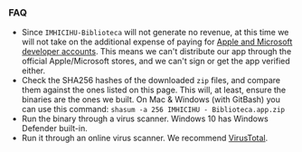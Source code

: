 ### FAQ
* Since `IMHICIHU-Biblioteca` will not generate no revenue, at this time we will not take on the additional expense of paying for [Apple and Microsoft developer accounts](https://www.appypie.com/faqs/how-much-does-a-googleapple-developer-account-cost). This means we can't distribute our app through the official Apple/Microsoft stores, and we can't sign or get the app verified either.
* Check the SHA256 hashes of the downloaded `zip` files, and compare them against the ones listed on this page. This will, at least, ensure the binaries are the ones we built. On Mac & Windows (with GitBash) you can use this command:
`shasum -a 256 IMHICIHU - Biblioteca.app.zip`
* Run the binary through a virus scanner. Windows 10 has Windows Defender built-in.
* Run it through an online virus scanner. We recommend [VirusTotal](https://www.virustotal.com/gui/home/upload).

